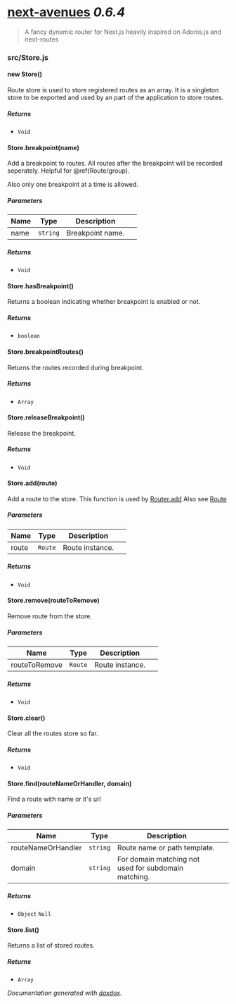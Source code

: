 # [next-avenues](https://github.com/samueljoos/next-avenues) *0.6.4*

> A fancy dynamic router for Next.js heavily inspired on Adonis.js and next-routes


### src/Store.js


#### new Store() 

Route store is used to store registered routes as an
array. It is a singleton store to be exported and
used by an part of the application to store
routes.






##### Returns


- `Void`



#### Store.breakpoint(name) 

Add a breakpoint to routes. All routes after the
breakpoint will be recorded seperately. Helpful
for @ref(Route/group).

Also only one breakpoint at a time is allowed.




##### Parameters

| Name | Type | Description |  |
| ---- | ---- | ----------- | -------- |
| name | `string`  | Breakpoint name. | &nbsp; |




##### Returns


- `Void`



#### Store.hasBreakpoint() 

Returns a boolean indicating whether breakpoint
is enabled or not.






##### Returns


- `boolean`  



#### Store.breakpointRoutes() 

Returns the routes recorded during
breakpoint.






##### Returns


- `Array`  



#### Store.releaseBreakpoint() 

Release the breakpoint.






##### Returns


- `Void`



#### Store.add(route) 

Add a route to the store.
This function is used by [Router.add](https://github.com/samueljoos/next-avenues/blob/master/docs/router.md#routeraddroute-page)
Also see [Route](https://github.com/samueljoos/next-avenues/blob/master/docs/route.md)




##### Parameters

| Name | Type | Description |  |
| ---- | ---- | ----------- | -------- |
| route | `Route`  | Route instance. | &nbsp; |




##### Returns


- `Void`



#### Store.remove(routeToRemove) 

Remove route from the store.




##### Parameters

| Name | Type | Description |  |
| ---- | ---- | ----------- | -------- |
| routeToRemove | `Route`  | Route instance. | &nbsp; |




##### Returns


- `Void`



#### Store.clear() 

Clear all the routes store so far.






##### Returns


- `Void`



#### Store.find(routeNameOrHandler, domain) 

Find a route with name or it's url




##### Parameters

| Name | Type | Description |  |
| ---- | ---- | ----------- | -------- |
| routeNameOrHandler | `string`  | Route name or path template. | &nbsp; |
| domain | `string`  | For domain matching not used for subdomain matching. | &nbsp; |




##### Returns


- `Object` `Null`  



#### Store.list() 

Returns a list of stored routes.






##### Returns


- `Array`  




*Documentation generated with [doxdox](https://github.com/neogeek/doxdox).*
